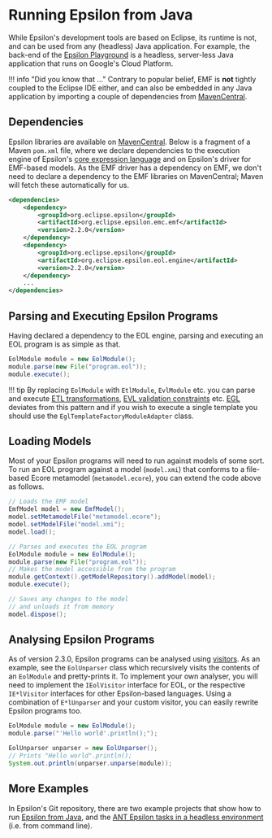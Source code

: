 # Running Epsilon from Java

While Epsilon's development tools are based on Eclipse, its runtime is not, and can be used from any (headless) Java application. For example, the back-end of the [Epsilon Playground](../../../live) is a headless, server-less Java application that runs on Google's Cloud Platform.

!!! info "Did you know that ..."
    Contrary to popular belief, EMF is **not** tightly coupled to the Eclipse IDE either, and can also be embedded in any Java application by importing a couple of dependencies from [MavenCentral](https://mvnrepository.com/artifact/org.eclipse.emf).

## Dependencies

Epsilon libraries are available on [MavenCentral](https://mvnrepository.com/artifact/org.eclipse.epsilon). Below is a fragment of a Maven `pom.xml` file, where we declare dependencies to the execution engine of Epsilon's [core expression language](../../eol) and on Epsilon's driver for EMF-based models. As the EMF driver has a dependency on EMF, we don't need to declare a dependency to the EMF libraries on MavenCentral; Maven will fetch these automatically for us.

```xml
<dependencies>
	<dependency>
		<groupId>org.eclipse.epsilon</groupId>
		<artifactId>org.eclipse.epsilon.emc.emf</artifactId>
		<version>2.2.0</version>
	</dependency>
	<dependency>
		<groupId>org.eclipse.epsilon</groupId>
		<artifactId>org.eclipse.epsilon.eol.engine</artifactId>
		<version>2.2.0</version>
	</dependency>
	...
</dependencies>
```

## Parsing and Executing Epsilon Programs

Having declared a dependency to the EOL engine, parsing and executing an EOL program is as simple as that.

```java
EolModule module = new EolModule();
module.parse(new File("program.eol"));
module.execute();
```

!!! tip
    By replacing `EolModule` with `EtlModule`, `EvlModule` etc. you can parse and execute [ETL transformations](../../etl), [EVL validation constraints](../../evl) etc. [EGL](../../egl) deviates from this pattern and if you wish to execute a single template you should use the `EglTemplateFactoryModuleAdapter` class.

## Loading Models

Most of your Epsilon programs will need to run against models of some sort. To run an EOL program against a model (`model.xmi`) that conforms to a file-based Ecore metamodel (`metamodel.ecore`), you can extend the code above as follows.

```java
// Loads the EMF model
EmfModel model = new EmfModel();
model.setMetamodelFile("metamodel.ecore");
model.setModelFile("model.xmi");
model.load();

// Parses and executes the EOL program
EolModule module = new EolModule();
module.parse(new File("program.eol"));
// Makes the model accessible from the program
module.getContext().getModelRepository().addModel(model);
module.execute();

// Saves any changes to the model
// and unloads it from memory
model.dispose();
```

## Analysing Epsilon Programs

As of version 2.3.0, Epsilon programs can be analysed using [visitors](https://en.wikipedia.org/wiki/Visitor_pattern). As an example, see the `EolUnparser` class which recursively visits the contents of an `EolModule` and pretty-prints it. To implement your own analyser, you will need to implement the `IEolVisitor` interface for EOL, or the respective `IE*lVisitor` interfaces for other Epsilon-based languages. Using a combination of `E*lUnparser` and your custom visitor, you can easily rewrite Epsilon programs too.

```java
EolModule module = new EolModule();
module.parse("'Hello world'.println();");

EolUnparser unparser = new EolUnparser();
// Prints "Hello world".println();
System.out.println(unparser.unparse(module));
```

## More Examples

In Epsilon's Git repository, there are two example projects that show how to run [Epsilon from Java](https://git.eclipse.org/c/epsilon/org.eclipse.epsilon.git/tree/examples/org.eclipse.epsilon.examples.standalone), and the [ANT Epsilon tasks in a headless environment](https://git.eclipse.org/c/epsilon/org.eclipse.epsilon.git/tree/examples/org.eclipse.epsilon.examples.workflow.standalone) (i.e. from command line).